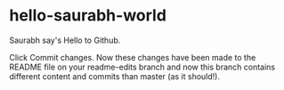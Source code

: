 # hello-saurabh-world
Saurabh say's Hello to Github.

Click Commit changes. Now these changes have been made to the README file on your readme-edits branch and now this branch contains different content and commits than master (as it should!).
